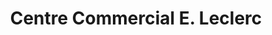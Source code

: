 ---
title: "Centre Commercial E. Leclerc"
url: /tulle/centre-commercial-e-leclerc/
shop: supermarché
---
